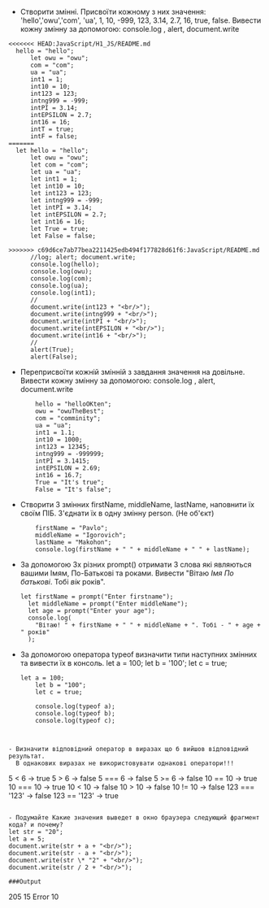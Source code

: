 - Створити змінні. Присвоїти кожному з них значення: 'hello','owu','com', 'ua', 1, 10, -999, 123, 3.14, 2.7, 16, true, false.
  Вивести кожну змінну за допомогою: console.log , alert, document.write

```
<<<<<<< HEAD:JavaScript/H1_JS/README.md
  hello = "hello";
      let owu = "owu";
      com = "com";
      ua = "ua";
      int1 = 1;
      int10 = 10;
      int123 = 123;
      intng999 = -999;
      intPI = 3.14;
      intEPSILON = 2.7;
      int16 = 16;
      intT = true;
      intF = false;
=======
  let hello = "hello";
      let owu = "owu";
      let com = "com";
      let ua = "ua";
      let int1 = 1;
      let int10 = 10;
      let int123 = 123;
      let intng999 = -999;
      let intPI = 3.14;
      let intEPSILON = 2.7;
      let int16 = 16;
      let True = true;
      let False = false;

>>>>>>> c69d6ce7ab77bea2211425edb494f177828d61f6:JavaScript/README.md
      //log; alert; document.write;
      console.log(hello);
      console.log(owu);
      console.log(com);
      console.log(ua);
      console.log(int1);
      //
      document.write(int123 + "<br/>");
      document.write(intng999 + "<br/>");
      document.write(intPI + "<br/>");
      document.write(intEPSILON + "<br/>");
      document.write(int16 + "<br/>");
      //
      alert(True);
      alert(False);

```

- Переприсвоїти кожній змінній з завдання значення на довільне.
  Вивести кожну змінну за допомогою: console.log , alert, document.write

  ```
      hello = "helloOKten";
      owu = "owuTheBest";
      com = "comminity";
      ua = "ua";
      int1 = 1.1;
      int10 = 1000;
      int123 = 12345;
      intng999 = -999999;
      intPI = 3.1415;
      intEPSILON = 2.69;
      int16 = 16.7;
      True = "It's true";
      False = "It's false";

  ```

- Створити 3 змінних firstName, middleName, lastName, наповнити їх своїм ПІБ. З'єднати їх в одну змінну person. (Не об'єкт)

  ```
      firstName = "Pavlo";
      middleName = "Igorovich";
      lastName = "Makohon";
      console.log(firstName + " " + middleName + " " + lastName);

  ```

- За допомогою 3х різних prompt() отримати 3 слова які являються вашими Імям, По-Батькові та роками.
  Вивести "Вітаю _Імя_ _По батькові_. Тобі _вік_ років".

  ```
  let firstName = prompt("Enter firstname");
    let middleName = prompt("Enter middleName");
    let age = prompt("Enter your age");
    console.log(
      "Вітаю! " + firstName + " " + middleName + ". Тобі - " + age + " років"
    );

  ```

- За допомогою оператора typeof визначити типи наступних змінних та вивести їх в консоль.
  let a = 100; let b = '100'; let c = true;

  ```
  let a = 100;
      let b = "100";
      let c = true;

      console.log(typeof a);
      console.log(typeof b);
      console.log(typeof c);
  ```

```


- Визначити відповідний оператор в виразах що б вийшов відповідний результат.
  В однакових виразах не використовувати однакові оператори!!!
```

5 < 6 -> true
5 > 6 -> false
5 === 6 -> false
5 >= 6 -> false
10 == 10 -> true
10 === 10 -> true
10 < 10 -> false
10 > 10 -> false
10 != 10 -> false
123 === '123' -> false
123 == '123' -> true

```

- Подумайте Какие значения выведет в окно браузера следующий фрагмент кода? и почему?
let str = "20";
let a = 5;
document.write(str + a + "<br/>");
document.write(str - a + "<br/>");
document.write(str \* "2" + "<br/>");
document.write(str / 2 + "<br/>");

###Output
```

205
15
Error
10

```

```
